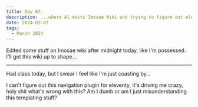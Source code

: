 ```yaml
---
title: Day 67.
description: ...where Al edits Imosae Wiki and trying to figure out eleventy's navigation plugin.
date: 2024-03-07
tags: 
  - March 2024
---
```


Edited some stuff on Imosae wiki after midnight today, like I'm possessed. I'll get this wiki up to shape...

-----

Had class today, but I swear I feel like I'm just coasting by...

I can't figure out this navigation plugin for eleventy, it's driving me crazy, holy shit what's wrong with this? Am I dumb or am I just misunderstanding this templating stuff?